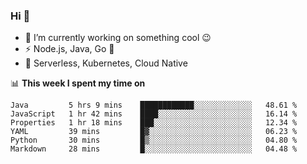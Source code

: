 ### Hi 👋

<!--
**nodejh/nodejh** is a ✨ _special_ ✨ repository because its `README.md` (this file) appears on your GitHub profile.

Here are some ideas to get you started:

- 🔭 I’m currently working on ...
- 🌱 I’m currently learning ...
- 👯 I’m looking to collaborate on ...
- 🤔 I’m looking for help with ...
- 💬 Ask me about ...
- 📫 How to reach me: ...
- 😄 Pronouns: ...
- ⚡ Fun fact: ...
-->

- 🔭 I’m currently working on something cool :wink:
- ⚡ Node.js, Java, Go :thought_balloon:
- 🤖 Serverless, Kubernetes, Cloud Native

📊 **This week I spent my time on**

<!--START_SECTION:waka-->

```text
Java         5 hrs 9 mins    ████████████░░░░░░░░░░░░░   48.61 %
JavaScript   1 hr 42 mins    ████░░░░░░░░░░░░░░░░░░░░░   16.14 %
Properties   1 hr 18 mins    ███░░░░░░░░░░░░░░░░░░░░░░   12.34 %
YAML         39 mins         █▓░░░░░░░░░░░░░░░░░░░░░░░   06.23 %
Python       30 mins         █▒░░░░░░░░░░░░░░░░░░░░░░░   04.80 %
Markdown     28 mins         █░░░░░░░░░░░░░░░░░░░░░░░░   04.48 %
```

<!--END_SECTION:waka-->


<!--
:traffic_light: **Visitors**

![visitors](https://visitor-badge.glitch.me/badge?page_id=nodejh.nodejh)
-->
